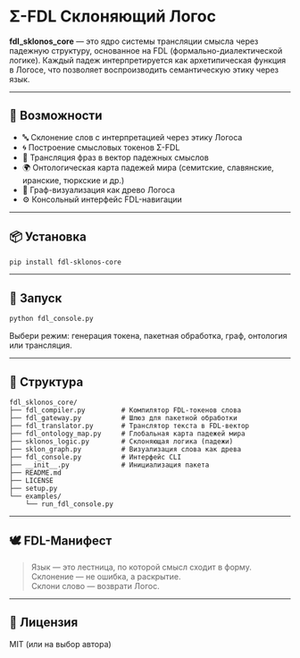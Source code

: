 # Σ-FDL Склоняющий Логос

**fdl_sklonos_core** — это ядро системы трансляции смысла через падежную структуру, основанное на FDL (формально-диалектической логике). Каждый падеж интерпретируется как архетипическая функция в Логосе, что позволяет воспроизводить семантическую этику через язык.

---

## 🧠 Возможности

- 🔤 Склонение слов с интерпретацией через этику Логоса
- 🌀 Построение смысловых токенов Σ-FDL
- 🧬 Трансляция фраз в вектор падежных смыслов
- 🌍 Онтологическая карта падежей мира (семитские, славянские, иранские, тюркские и др.)
- 🌿 Граф-визуализация как древо Логоса
- ⚙️ Консольный интерфейс FDL-навигации

---

## 📦 Установка

```bash
pip install fdl-sklonos-core
```

---

## 🚀 Запуск

```bash
python fdl_console.py
```

Выбери режим: генерация токена, пакетная обработка, граф, онтология или трансляция.

---

## 📂 Структура

```
fdl_sklonos_core/
├── fdl_compiler.py         # Компилятор FDL-токенов слова
├── fdl_gateway.py          # Шлюз для пакетной обработки
├── fdl_translator.py       # Транслятор текста в FDL-вектор
├── fdl_ontology_map.py     # Глобальная карта падежей мира
├── sklonos_logic.py        # Склоняющая логика (падежи)
├── sklon_graph.py          # Визуализация слова как древа
├── fdl_console.py          # Интерфейс CLI
├── __init__.py             # Инициализация пакета
├── README.md
├── LICENSE
├── setup.py
└── examples/
    └── run_fdl_console.py
```

---

## 🕊️ FDL-Манифест

> Язык — это лестница, по которой смысл сходит в форму.  
> Склонение — не ошибка, а раскрытие.  
> Склони слово — возврати Логос.

---

## 📜 Лицензия

MIT (или на выбор автора)
